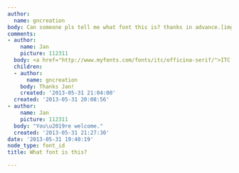 ```yaml
---
author:
  name: gncreation
body: Can someone pls tell me what font this is? thanks in advance.[img:sites/default/files/old-images/Fresh_3879.jpg]
comments:
- author:
    name: Jan
    picture: 112311
  body: <a href="http://www.myfonts.com/fonts/itc/officina-serif/">ITC Officina Serif</a>.
  children:
  - author:
      name: gncreation
    body: Thanks Jan!
    created: '2013-05-31 21:04:00'
  created: '2013-05-31 20:08:56'
- author:
    name: Jan
    picture: 112311
  body: "You\u2019re welcome."
  created: '2013-05-31 21:27:30'
date: '2013-05-31 19:40:19'
node_type: font_id
title: What font is this?

---
```

